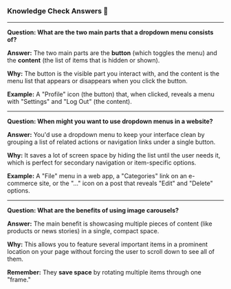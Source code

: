 ### Knowledge Check Answers 🎯

***

**Question: What are the two main parts that a dropdown menu consists of?**

**Answer:** The two main parts are the **button** (which toggles the menu) and the **content** (the list of items that is hidden or shown).

**Why:** The button is the visible part you interact with, and the content is the menu list that appears or disappears when you click the button.

**Example:** A "Profile" icon (the button) that, when clicked, reveals a menu with "Settings" and "Log Out" (the content).

***

**Question: When might you want to use dropdown menus in a website?**

**Answer:** You'd use a dropdown menu to keep your interface clean by grouping a list of related actions or navigation links under a single button.

**Why:** It saves a lot of screen space by hiding the list until the user needs it, which is perfect for secondary navigation or item-specific options.

**Example:** A "File" menu in a web app, a "Categories" link on an e-commerce site, or the "..." icon on a post that reveals "Edit" and "Delete" options.

***

**Question: What are the benefits of using image carousels?**

**Answer:** The main benefit is showcasing multiple pieces of content (like products or news stories) in a single, compact space.

**Why:** This allows you to feature several important items in a prominent location on your page without forcing the user to scroll down to see all of them.

**Remember:** They **save space** by rotating multiple items through one "frame."